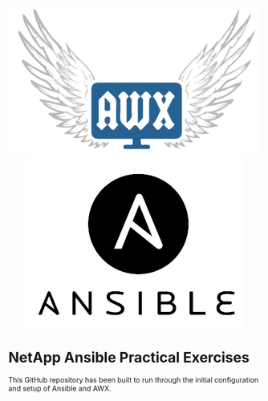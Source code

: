 <div align="center">
<img src="https://github.com/MrStevenSmith/NetApp-Ansible/blob/master/images/awx_logo.png">
</div>

<div align="center">
<img src="https://github.com/MrStevenSmith/NetApp-Ansible/blob/master/images/ansible_logo.png">
</div>

# NetApp Ansible Practical Exercises

This GitHub repository has been built to run through the initial configuration and setup of Ansible and AWX.